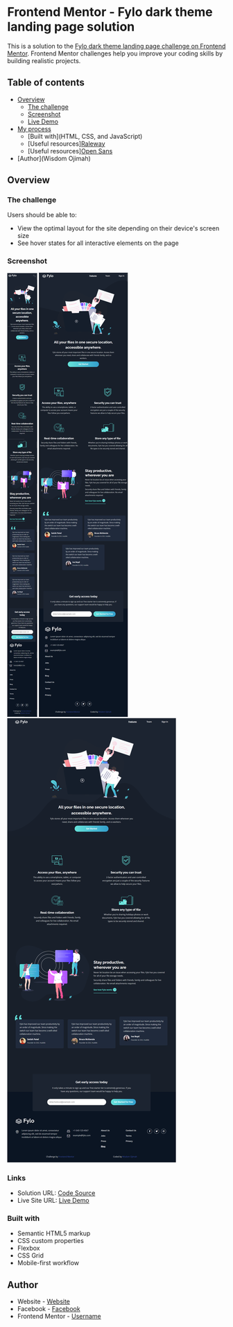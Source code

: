 # Frontend Mentor - Fylo dark theme landing page solution

This is a solution to the [Fylo dark theme landing page challenge on Frontend Mentor](https://www.frontendmentor.io/challenges/fylo-dark-theme-landing-page-5ca5f2d21e82137ec91a50fd). Frontend Mentor challenges help you improve your coding skills by building realistic projects. 

## Table of contents

- [Overview](#overview)
  - [The challenge](#the-challenge)
  - [Screenshot](#screenshot)
  - [Live Demo](https://detachedsoul.github.io/fylo-dark-theme-landing-page/)
- [My process](#my-process)
  - [Built with](HTML, CSS, and JavaScript)
  - [Useful resources][Raleway](https://fonts.google.com/specimen/Raleway)
  - [Useful resources][Open Sans](https://fonts.google.com/specimen/Open+Sans)
- [Author](Wisdom Ojimah)

## Overview

### The challenge

Users should be able to:

- View the optimal layout for the site depending on their device's screen size
- See hover states for all interactive elements on the page

### Screenshot

![Mobile View](images/mobile.png)
![Tablet View](images/tablet.png)
![Desktop View](images/desktop.png)

### Links

- Solution URL: [Code Source](https://github.com/detachedsoul/fylo-dark-theme-landing-page)
- Live Site URL: [Live Demo](https://detachedsoul.github.io/fylo-dark-theme-landing-page/)


### Built with

- Semantic HTML5 markup
- CSS custom properties
- Flexbox
- CSS Grid
- Mobile-first workflow

## Author

- Website - [Website](https://wisdomojimah.000webhostapp.com)
- Facebook - [Facebook](web.facebook.com/IamWisdomOjimah)
- Frontend Mentor - [Username](https://www.frontendmentor.io/profile/detachedsoul)
